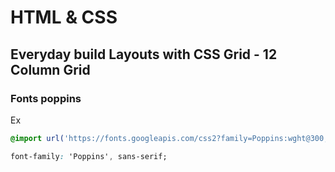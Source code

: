 # HTML & CSS

## Everyday build Layouts with CSS Grid - 12 Column Grid 



### Fonts poppins

Ex

```css
@import url('https://fonts.googleapis.com/css2?family=Poppins:wght@300;400;500;600&display=swap');

font-family: 'Poppins', sans-serif;
```
